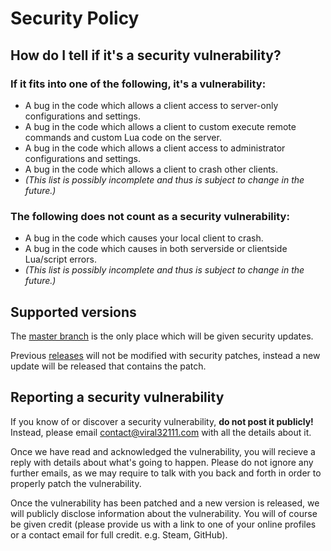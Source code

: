 # Security Policy

## How do I tell if it's a security vulnerability?

### If it fits into one of the following, it's a vulnerability: 

* A bug in the code which allows a client access to server-only configurations and settings.
* A bug in the code which allows a client to custom execute remote commands and custom Lua code on the server.
* A bug in the code which allows a client access to administrator configurations and settings.
* A bug in the code which allows a client to crash other clients.
* *(This list is possibly incomplete and thus is subject to change in the future.)*

### The following does not count as a security vulnerability:

* A bug in the code which causes your local client to crash.
* A bug in the code which causes in both serverside or clientside Lua/script errors.
* *(This list is possibly incomplete and thus is subject to change in the future.)*

## Supported versions

The [master branch](https://github.com/conspiracy-servers/stargate/tree/master) is the only place which will be given security updates.

Previous [releases](https://github.com/conspiracy-servers/stargate/releases) will not be modified with security patches, instead a new update will be released that contains the patch.

## Reporting a security vulnerability

If you know of or discover a security vulnerability, **do not post it publicly!** Instead, please email [contact@viral32111.com](mailto:contact@viral32111.com) with all the details about it.

Once we have read and acknowledged the vulnerability, you will recieve a reply with details about what's going to happen. Please do not ignore any further emails, as we may require to talk with you back and forth in order to properly patch the vulnerability.

Once the vulnerability has been patched and a new version is released, we will publicly disclose information about the vulnerability. You will of course be given credit (please provide us with a link to one of your online profiles or a contact email for full credit. e.g. Steam, GitHub).
